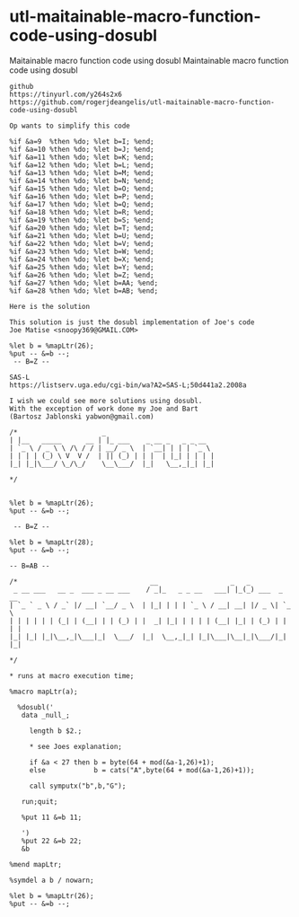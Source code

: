# utl-maitainable-macro-function-code-using-dosubl
Maitainable macro function code using dosubl 
    Maintainable macro function code using dosubl                                                         
                                                                                                          
    github                                                                                                
    https://tinyurl.com/y264s2x6                                                                          
    https://github.com/rogerjdeangelis/utl-maitainable-macro-function-code-using-dosubl                   
                                                                                                          
    Op wants to simplify this code                                                                        
                                                                                                          
    %if &a=9  %then %do; %let b=I; %end;                                                                  
    %if &a=10 %then %do; %let b=J; %end;                                                                  
    %if &a=11 %then %do; %let b=K; %end;                                                                  
    %if &a=12 %then %do; %let b=L; %end;                                                                  
    %if &a=13 %then %do; %let b=M; %end;                                                                  
    %if &a=14 %then %do; %let b=N; %end;                                                                  
    %if &a=15 %then %do; %let b=O; %end;                                                                  
    %if &a=16 %then %do; %let b=P; %end;                                                                  
    %if &a=17 %then %do; %let b=Q; %end;                                                                  
    %if &a=18 %then %do; %let b=R; %end;                                                                  
    %if &a=19 %then %do; %let b=S; %end;                                                                  
    %if &a=20 %then %do; %let b=T; %end;                                                                  
    %if &a=21 %then %do; %let b=U; %end;                                                                  
    %if &a=22 %then %do; %let b=V; %end;                                                                  
    %if &a=23 %then %do; %let b=W; %end;                                                                  
    %if &a=24 %then %do; %let b=X; %end;                                                                  
    %if &a=25 %then %do; %let b=Y; %end;                                                                  
    %if &a=26 %then %do; %let b=Z; %end;                                                                  
    %if &a=27 %then %do; %let b=AA; %end;                                                                 
    %if &a=28 %then %do; %let b=AB; %end;                                                                 
                                                                                                          
    Here is the solution                                                                                  
                                                                                                          
    This solution is just the dosubl implementation of Joe's code                                         
    Joe Matise <snoopy369@GMAIL.COM>                                                                      
                                                                                                          
    %let b = %mapLtr(26);                                                                                 
    %put -- &=b --;                                                                                       
     -- B=Z --                                                                                            
                                                                                                          
    SAS-L                                                                                                 
    https://listserv.uga.edu/cgi-bin/wa?A2=SAS-L;50d441a2.2008a                                           
                                                                                                          
    I wish we could see more solutions using dosubl.                                                      
    With the exception of work done my Joe and Bart                                                       
    (Bartosz Jablonski yabwon@gmail.com)                                                                  
                                                                                                          
    /*                     _                                                                              
    | |__   _____      __ | |_ ___    _ __ _   _ _ __                                                     
    | `_ \ / _ \ \ /\ / / | __/ _ \  | `__| | | | `_ \                                                    
    | | | | (_) \ V  V /  | || (_) | | |  | |_| | | | |                                                   
    |_| |_|\___/ \_/\_/    \__\___/  |_|   \__,_|_| |_|                                                   
                                                                                                          
    */                                                                                                    
                                                                                                          
                                                                                                          
    %let b = %mapLtr(26);                                                                                 
    %put -- &=b --;                                                                                       
                                                                                                          
     -- B=Z --                                                                                            
                                                                                                          
    %let b = %mapLtr(28);                                                                                 
    %put -- &=b --;                                                                                       
                                                                                                          
    -- B=AB --                                                                                            
                                                                                                          
    /*                                 __                  _   _                                          
     _ __ ___   __ _  ___ _ __ ___    / _|_   _ _ __   ___| |_(_) ___  _ __                               
    | `_ ` _ \ / _` |/ __| `__/ _ \  | |_| | | | `_ \ / __| __| |/ _ \| `_ \                              
    | | | | | | (_| | (__| | | (_) | |  _| |_| | | | | (__| |_| | (_) | | | |                             
    |_| |_| |_|\__,_|\___|_|  \___/  |_|  \__,_|_| |_|\___|\__|_|\___/|_| |_|                             
                                                                                                          
    */                                                                                                    
                                                                                                          
    * runs at macro execution time;                                                                       
                                                                                                          
    %macro mapLtr(a);                                                                                     
                                                                                                          
      %dosubl('                                                                                           
       data _null_;                                                                                       
                                                                                                          
         length b $2.;                                                                                    
                                                                                                          
         * see Joes explanation;                                                                          
                                                                                                          
         if &a < 27 then b = byte(64 + mod(&a-1,26)+1);                                                   
         else            b = cats("A",byte(64 + mod(&a-1,26)+1));                                         
                                                                                                          
         call symputx("b",b,"G");                                                                         
                                                                                                          
       run;quit;                                                                                          
                                                                                                          
       %put 11 &=b 11;                                                                                    
                                                                                                          
       ')                                                                                                 
       %put 22 &=b 22;                                                                                    
       &b                                                                                                 
                                                                                                          
    %mend mapLtr;                                                                                         
                                                                                                          
    %symdel a b / nowarn;                                                                                 
                                                                                                          
    %let b = %mapLtr(26);                                                                                 
    %put -- &=b --;                                                                                       
                                                                                                          
                                                                                                          
